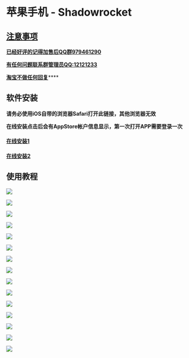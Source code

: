 # 苹果手机 - Shadowrocket

## [注意事项](https://bmxcloud.fun/)

[**已经好评的记得加售后QQ群979461290**](https://bmxcloud.fun/)

[**有任何问题联系群管理员QQ:12121233**](https://bmxcloud.fun/)

[ **淘宝不做任何回复**](https://bmxcloud.fun/)\*\*\*\*

## 软件安装

**请务必使用iOS自带的浏览器Safari打开此链接，其他浏览器无效**

**在线安装点击后会有AppStore帐户信息显示，第一次打开APP需要登录一次**

#### [在线安装1](https://bmxcloud.fun/download/bmxios/shadowrocket/index.html)

#### [在线安装2](https://ios.bmx168.com:12443/shadowrocket/) 

## 使用教程

![](../.gitbook/assets/image%20%2843%29.png)

![](../.gitbook/assets/image%20%2855%29.png)

![](../.gitbook/assets/image%20%2876%29.png)

![](../.gitbook/assets/image%20%2813%29.png)

![](../.gitbook/assets/image%20%287%29.png)

![](../.gitbook/assets/image%20%2840%29.png)

![](../.gitbook/assets/image%20%2865%29.png)

![](../.gitbook/assets/image.png)

![](../.gitbook/assets/image%20%2845%29.png)

![](../.gitbook/assets/image%20%2818%29.png)

![](../.gitbook/assets/image%20%2857%29.png)

![](../.gitbook/assets/image%20%2810%29.png)

![](../.gitbook/assets/image%20%2860%29.png)

![](../.gitbook/assets/image%20%2869%29.png)

![](../.gitbook/assets/image%20%2841%29.png)























